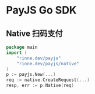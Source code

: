 # PayJS Go SDK

## Native 扫码支付

```go
package main
import (
	"rinne.dev/payjs"
	"rinne.dev/payjs/native"
)
p := payjs.New(...)
req := native.CreateRequest(...)
resp, err := p.Native(req)
```
